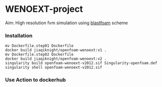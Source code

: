 # WENOEXT-project
Aim: High resolution fvm simulation using [blastfoam](https://github.com/synthetik-technologies/blastfoam) scheme 

### Installation
```
mv Dockerfile.step01 Dockerfile
docker build jiaqiknight/openfoam-wenoext:v1 .
mv Dockerfile.step02 Dockerfile
docker build jiaqiknight/openfoam-wenoext:v2 .
singularity build openfoam-wenoext-v2012.sif Singularity-openfoam.def
singularity shell openfoam-wenoext-v2012.sif
```

### Use Action to dockerhub
